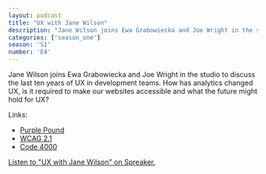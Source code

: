 ```yaml
---
layout: podcast
title: "UX with Jane Wilson"
description: "Jane Wilson joins Ewa Grabowiecka and Joe Wright in the studio to discuss the last ten years of UX in development teams. How has analytics changed UX, is it required to make our websites accessible and what the future might hold for UX?"
categories: ['season_one']
season: 'S1'
number: 'E4'
---
```


Jane Wilson joins Ewa Grabowiecka and Joe Wright in the studio to discuss the last ten years of UX in development teams. How has analytics changed UX, is it required to make our websites accessible and what the future might hold for UX?

Links:

* [Purple Pound](https://wearepurple.org.uk/the-purple-pound-infographic/)
* [WCAG 2.1](https://www.w3.org/TR/WCAG21/)
* [Code 4000](https://code4000.org/en)

<a class="spreaker-player" href="https://www.spreaker.com/episode/19186451" data-resource="episode_id=19186451" data-width="100%" data-height="200px" data-theme="light" data-playlist="false" data-playlist-continuous="false" data-autoplay="false" data-live-autoplay="false" data-chapters-image="true" data-episode-image-position="right" data-hide-logo="false" data-hide-likes="false" data-hide-comments="false" data-hide-sharing="false" data-hide-download="true">Listen to "UX with Jane Wilson" on Spreaker.</a>
